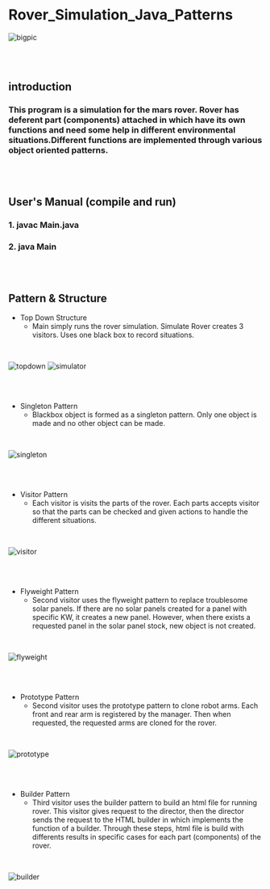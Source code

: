 # Rover_Simulation_Java_Patterns
![bigpic](https://cdn.pixabay.com/photo/2012/11/28/09/08/mars-67522_1280.jpg)

<br/><br/>

## introduction
### This program is a simulation for the mars rover. Rover has deferent part (components) attached in which have its own functions and need some help in different environmental situations.Different functions are implemented through various object oriented patterns.

<br/><br/>

## User's Manual (compile and run)
### 1. javac Main.java
### 2. java Main

<br/><br/>

## Pattern & Structure
+ Top Down Structure
    + Main simply runs the rover simulation. Simulate Rover creates 3 visitors. Uses one black box to record situations.

<br/>

![topdown](https://raw.githubusercontent.com/didgmlcks99/Rover_Simulation_Java_Patterns/main/UML_pics/top_down_structure_UML.JPG)
![simulator](https://raw.githubusercontent.com/didgmlcks99/Rover_Simulation_Java_Patterns/main/UML_pics/Simulator_Rover.JPG)

<br/><br/>

+ Singleton Pattern
    + Blackbox object is formed as a singleton pattern. Only one object is made and no other object can be made.

<br/>

![singleton](https://raw.githubusercontent.com/didgmlcks99/Rover_Simulation_Java_Patterns/main/UML_pics/singeleton_pattern.JPG)

<br/><br/>

+ Visitor Pattern
    + Each visitor is visits the parts of the rover. Each parts accepts visitor so that the parts can be checked and given actions to handle the different situations.

<br/>

![visitor](https://raw.githubusercontent.com/didgmlcks99/Rover_Simulation_Java_Patterns/main/UML_pics/visitor_pattern.JPG)

<br/><br/>

+ Flyweight Pattern
    + Second visitor uses the flyweight pattern to replace troublesome solar panels. If there are no solar panels created for a panel with specific KW, it creates a new panel. However, when there exists a requested panel in the solar panel stock, new object is not created.

<br/>

![flyweight](https://raw.githubusercontent.com/didgmlcks99/Rover_Simulation_Java_Patterns/main/UML_pics/flyweight_pattern.JPG)

<br/><br/>

+ Prototype Pattern
    + Second visitor uses the prototype pattern to clone robot arms. Each front and rear arm is registered by the manager. Then when requested, the requested arms are cloned for the rover.

<br/>

![prototype](https://raw.githubusercontent.com/didgmlcks99/Rover_Simulation_Java_Patterns/main/UML_pics/prototype_pattern.JPG)

<br/><br/>

+ Builder Pattern
    + Third visitor uses the builder pattern to build an html file for running rover. This visitor gives request to the director, then the director sends the request to the HTML builder in which implements the function of a builder. Through these steps, html file is build with differents results in specific cases for each part (components) of the rover.

<br/>

![builder](https://raw.githubusercontent.com/didgmlcks99/Rover_Simulation_Java_Patterns/main/UML_pics/builder_pattern.JPG)
